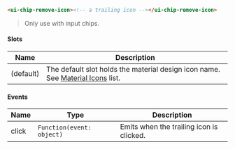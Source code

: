 ```html
<ui-chip-remove-icon><!-- a trailing icon --></ui-chip-remove-icon>
```

> Only use with input chips.

#### Slots

| Name      | Description                                                                                |
| --------- | ------------------------------------------------------------------------------------------ |
| (default) | The default slot holds the material design icon name. See [Material Icons](/#/icons) list. |

#### Events

| Name  | Type                      | Description                              |
| ----- | ------------------------- | ---------------------------------------- |
| click | `Function(event: object)` | Emits when the trailing icon is clicked. |
